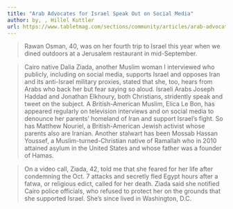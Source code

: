 ```yaml
---
title: "Arab Advocates for Israel Speak Out on Social Media"
author: by, , Hillel Kuttler
url: https://www.tabletmag.com/sections/community/articles/arab-advocates-israel-social-media
---
```


> Rawan Osman, 40, was on her fourth trip to Israel this year when we dined outdoors at a Jerusalem restaurant in mid-September.


> Cairo native Dalia Ziada, another Muslim woman I interviewed who publicly, including on social media, supports Israel and opposes Iran and its anti-Israel military proxies, stated that she, too, hears from Arabs who back her but fear saying so aloud. Israeli Arabs Joseph Haddad and Jonathan Elkhoury, both Christians, stridently speak and tweet on the subject. A British-American Muslim, Elica Le Bon, has appeared regularly on television interviews and on social media to denounce her parents’ homeland of Iran and support Israel’s fight. So has Matthew Nouriel, a British-American Jewish activist whose parents also are Iranian. Another stalwart has been Mossab Hassan Youssef, a Muslim-turned-Christian native of Ramallah who in 2010 attained asylum in the United States and whose father was a founder of Hamas.


> On a video call, Ziada, 42, told me that she feared for her life after condemning the Oct. 7 attacks and secretly fled Egypt hours after a fatwa, or religious edict, called for her death. Ziada said she notified Cairo police officials, who refused to protect her on the grounds that she supported Israel. She’s since lived in Washington, D.C.




